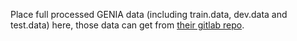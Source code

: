 Place full processed GENIA data (including train.data, dev.data and test.data) here, those data can get from [their gitlab repo](https://gitlab.com/sutd_nlp/overlapping_mentions/tree/master/data/GENIA/scripts).
